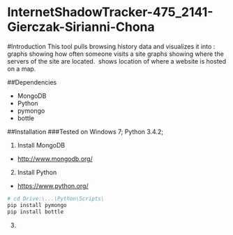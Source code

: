 InternetShadowTracker-475_2141-Gierczak-Sirianni-Chona
======================================================

#Introduction
This tool pulls browsing history data and visualizes it into : graphs showing how often someone visits a site graphs showing where the servers of the site are located.  shows location of where a website is hosted on a map.

##Dependencies
* MongoDB
* Python
* pymongo
* bottle

##Installation
###Tested on Windows 7; Python 3.4.2; 

1. Install MongoDB
* http://www.mongodb.org/

2. Install Python
* https://www.python.org/
```bash
# cd Drive:\...\Python\Scripts\
pip install pymongo
pip install bottle
```

3. 